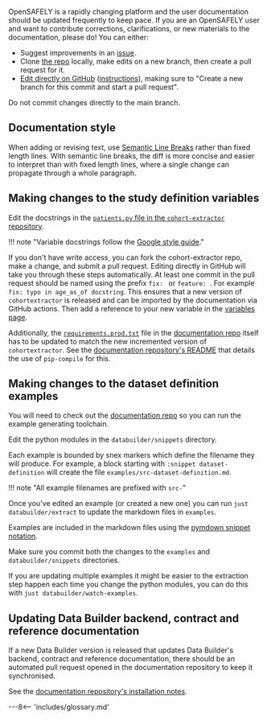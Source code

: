 OpenSAFELY is a rapidly changing platform and the user documentation should be updated frequently to keep pace.
If you are an OpenSAFELY user and want to contribute corrections, clarifications, or new materials to the documentation, please do!
You can either:

* Suggest improvements in an [issue](https://github.com/opensafely/documentation/issues).
* Clone [the repo](https://github.com/opensafely/documentation) locally, make edits on a new branch, then create a pull request for it.
* [Edit directly on GitHub](https://github.com/opensafely/documentation/tree/main/docs) ([instructions](https://docs.github.com/en/github/managing-files-in-a-repository/editing-files-in-your-repository)), making sure to "Create a new branch for this commit and start a pull request".

Do not commit changes directly to the main branch.

## Documentation style

When adding or revising text, use [Semantic Line Breaks](https://sembr.org/) rather than fixed length lines.
With semantic line breaks, the diff is more concise and easier to interpret than with fixed length lines,
where a single change can propagate through a whole paragraph.

## Making changes to the study definition variables

Edit the docstrings in the [`patients.py` file in the `cohort-extractor` repository](https://github.com/opensafely-core/cohort-extractor/blob/master/cohortextractor/patients.py).

!!! note "Variable docstrings follow the [Google style guide](https://google.github.io/styleguide/pyguide.html#383-functions-and-methods)."

If you don't have write access, you can fork the cohort-extractor repo, make a change, and submit a pull request.
Editing directly in GitHub will take you through these steps automatically.
At least one commit in the pull request should be named using the prefix `fix: ` or `feature: `. For example `fix: typo in age_as_of docstring`.
This ensures that a new version of `cohortextractor` is released and can be imported by the documentation via GitHub actions.
Then add a reference to your new variable in the [variables page](study-def-variables.md).

Additionally, the
[`requirements.prod.txt`](https://github.com/opensafely/documentation/blob/main/requirements.prod.txt)
file in the [documentation
repo](https://github.com/opensafely/documentation) itself has to be
updated to match the new incremented version of `cohortextractor`. See
the [documentation repository's
README](https://github.com/opensafely/documentation#building-locally-and-testing)
that details the use of `pip-compile` for this.

## Making changes to the dataset definition examples
You will need to check out the [documentation repo](https://github.com/opensafely/documentation) so you can run the example generating toolchain.

Edit the python modules in the `databuilder/snippets` directory.

Each example is bounded by snex markers which define the filename they will produce.
For example, a block starting with `:snippet dataset-definition` will create the file `examples/src-dataset-definition.md`.

!!! note "All example filenames are prefixed with `src-`"

Once you've edited an example (or created a new one) you can run `just databuilder/extract` to update the markdown files in `examples`.

Examples are included in the markdown files using the [pymdown snippet notation](https://facelessuser.github.io/pymdown-extensions/extensions/snippets/#snippets-notation).

Make sure you commit both the changes to the `examples` and `databuilder/snippets` directories.

If you are updating multiple examples it might be easier to the extraction step happen each time you change the python modules, you can do this with `just databuilder/watch-examples`.


## Updating Data Builder backend, contract and reference documentation

If a new Data Builder version is released that updates Data Builder's backend, contract and reference documentation,
there should be an automated pull request opened in the documentation repository to keep it synchronised.

See the [documentation repository's installation notes](https://github.com/opensafely/documentation/blob/main/INSTALL.md).

---8<-- 'includes/glossary.md'
